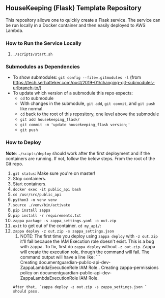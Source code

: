 ## HouseKeeping (Flask) Template Repository
This repository allows one to quickly create a Flask service.  The service can be run locally in a Docker container and then easily deployed to AWS Lambda.

### How to Run the Service Locally
1.  `./scripts/start.sh`

### Submodules as Dependencies
-  To show submodules: `git config --file=.gitmodules -l` (from https://tech.serhatteker.com/post/2019-01/changing-git-submodules-urlbranch-to/)
-  To update which version of a submodule this repo expects:
   -  `cd` to submodule
   -  With changes in the submodule, `git add`, `git commit`, and `git push` like normal.
   -  `cd` back to the root of this repository, one level above the submodule
   -  `git add housekeeping_flask/`
   -  `git commit -m 'update housekeeping_flask version;'`
   -  `git push`


### How to Deploy
**Note**: `./scipts/deploy` should work after the first deployment and if the containers are running.  If not, follow the below steps.
From the root of the Git repo.
1.  `git status`: Make sure you're on master!
2.  Stop containers.
3.  Start containers.
4.  `docker exec -it public_api bash`
5.  `cd /usr/src/public_api`
6.  `python3 -m venv venv`
7.  `source ./venv/bin/activate`
8.  `pip install zappa`
9.  `pip install -r requirements.txt`
10. `zappa package -s zappa_settings.yaml -o out.zip`
11. `exit` to get out of the container.  `cd my_api/`:
12. `zappa deploy -z out.zip -s zappa_settings.json `
    1.  NOTE: The first time you deploy using `zappa deploy` with `-z out.zip` it'll fail because the IAM Execution role doesn't exist.  This is a bug with zappa.  To fix, first do `zappa deploy` without `-z out.zip`.  Zappa will create the execution role, though the command will fail.  The command output will have a line like:  ```  
    Creating documentguardian-public-api-dev-ZappaLambdaExecutionRole IAM Role..
    Creating zappa-permissions policy on documentguardian-public-api-dev-ZappaLambdaExecutionRole IAM Role.
    ```
    After that, `zappa deploy -z out.zip -s zappa_settings.json ` should pass.
